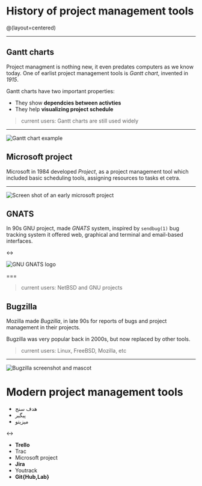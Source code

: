 # History of project management tools
@(layout=centered)

---

## Gantt charts
Project managment is nothing new, it even predates
computers as we know today. One of earlist project management
tools is *Gantt chart*, invented in *1915*.

Gantt charts have two important properties:

- They show **dependcies between activties**
- They help **visualizing project schedule**

> current users: Gantt charts are still used widely

---

![Gantt chart example](history/ganttanatomy.png)

## Microsoft project
Microsoft in 1984 developed *Project*, as a project management tool
which included basic scheduling tools, assigning resources to tasks
et cetra.


---

![Screen shot of an early microsoft project](history/msproject.png)

## GNATS
In 90s GNU project, made *GNATS* system,
inspired by `sendbug(1)` bug tracking system
it offered web, graphical and terminal and email-based interfaces.

<->

![GNU GNATS logo](logos/gnats.png)

===

> current users: NetBSD and GNU projects

## Bugzilla
Mozilla made *Bugzilla*, in late 90s for reports of bugs and project management in their projects.

Bugzilla was very popular back in 2000s, but now replaced by other tools.

> current users: Linux, FreeBSD, Mozilla, etc

---

![Bugzilla screenshot and mascot](history/bugzilla.gif)

# Modern project management tools

- هدف سنج
- پیگیر
- میزیتو

<->

- **Trello**
- Trac
- Microsoft project
- **Jira**
- Youtrack
- **Git{Hub,Lab}**



